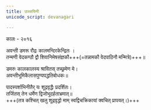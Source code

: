 ```yaml
---
title: उज्जयिनी
unicode_script: devanagari

---
```


कालः - २०१६

अवन्ती डमरू रौद्रः कालमन्दिरकेन्द्रितः ।  
तन्मणी वेदकण्ठौ द्वौ शिवानिमेषसंज्ञकौ+++(=तन्नामकौ वेदपाठिनौ मन्मित्रे)+++॥

डमरुः कालकालस्य श्रावितस् तच्छ्रमेण मे।  
अवन्तीभूमिकैलासपुण्यपद्धतिबोधकः॥

पादस्पर्शाभिनीतैर् यः शूद्रवृद्धैः प्रदर्शितः।  
तर्जितस् तेन धर्मेण द्विजोभूदर्हताभ्रमात्॥  
+++(तत्र कश्चित् खलु शूद्रवृद्धो माम् स्वद्विचक्रिकायां क्वचित् प्रापयत्।)+++
